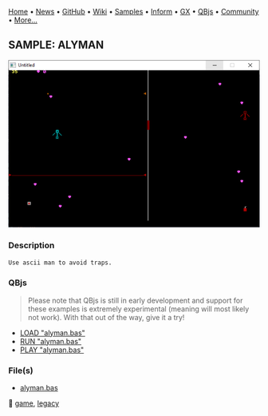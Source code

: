 [Home](https://qb64.com) • [News](../../news.md) • [GitHub](https://github.com/QB64Official/qb64) • [Wiki](https://github.com/QB64Official/qb64/wiki) • [Samples](../../samples.md) • [Inform](../../inform.md) • [GX](../../gx.md) • [QBjs](../../qbjs.md) • [Community](../../community.md) • [More...](../../more.md)

## SAMPLE: ALYMAN

![screenshot.png](img/screenshot.png)

### Description

```text
Use ascii man to avoid traps.
```

### QBjs

> Please note that QBjs is still in early development and support for these examples is extremely experimental (meaning will most likely not work). With that out of the way, give it a try!

* [LOAD "alyman.bas"](https://v6p9d9t4.ssl.hwcdn.net/html/5963335/index.html?src=https://qb64.com/samples/alyman/src/alyman.bas)
* [RUN "alyman.bas"](https://v6p9d9t4.ssl.hwcdn.net/html/5963335/index.html?mode=auto&src=https://qb64.com/samples/alyman/src/alyman.bas)
* [PLAY "alyman.bas"](https://v6p9d9t4.ssl.hwcdn.net/html/5963335/index.html?mode=play&src=https://qb64.com/samples/alyman/src/alyman.bas)

### File(s)

* [alyman.bas](src/alyman.bas)

🔗 [game](../game.md), [legacy](../legacy.md)
